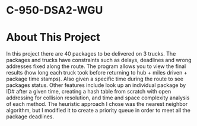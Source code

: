 # C-950-DSA2-WGU

# About This Project
 In this project there are 40 
packages to be delivered on 3 
trucks. The packages and trucks 
have constraints such as delays, 
deadlines and wrong addresses 
fixed along the route. The program 
allows you to view the final results 
(how long each truck took before 
returning to hub + miles driven + 
package time stamps). Also given a 
specific time during the route to see 
packages status. Other features 
include look up an individual 
package by ID# after a given time, 
creating a hash table from scratch 
with open addressing for collision 
resolution, and time and space 
complexity analysis of each 
method. The heuristic approach I 
chose was the nearest neighbor 
algorithm, but I modified it to create 
a priority queue in order to meet all 
the package deadlines.

